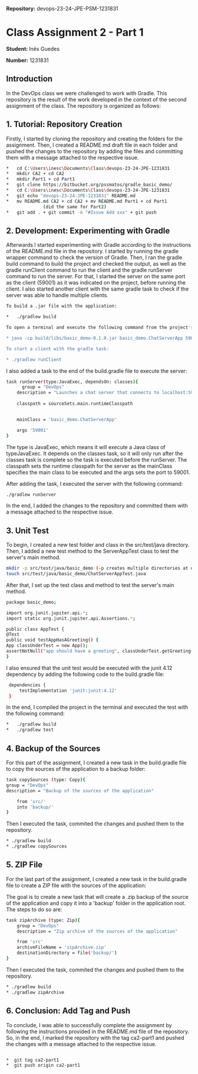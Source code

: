 <strong>Repository:</strong> devops-23-24-JPE-PSM-1231831
 <p></p>

# Class Assignment 2 - Part 1
 <p></p>

<p></p>

<strong>Student: </strong>
Inês Guedes
 <p></p>

<strong>Number:</strong>
1231831
<p></p>

<p>
</p>
<p></p>

## Introduction
In the DevOps class we were challenged to work with Gradle. This repository is the result of the work developed in the context of the second assignment of the class.
The repository is organized as follows:

<p></p>

## 1. Tutorial: Repository Creation
<p></p>
Firstly, I started by cloning the repository and creating the folders for the assignment.
Then, I created a README.md draft file in each folder and pushed the changes to the repository by adding the files and committing them with a message attached to the respective issue.

```bash
*	cd C:\Users\inesc\Documents\Class\devops-23-24-JPE-1231831
*   mkdir CA2 + cd CA2
*   mkdir Part1 + cd Part1
*	git clone https://bitbucket.org/pssmatos/gradle_basic_demo/
*	cd C:\Users\inesc\Documents\Class\devops-23-24-JPE-1231831
*	git echo "devops-23-24-JPE-1231831" README.md
*	mv README.md CA2 + cd CA2 + mv README.md Part1 + cd Part1
              (did the same for Part2)
*	git add . + git commit -m "#Issue Add xxx" + git push
```

## 2. Development: Experimenting with Gradle
<p></p>
Afterwards I started experimenting with Gradle according to the instructions of the README.md file in the repository.
I started by running the gradle wrapper command to check the version of Gradle. 
Then, I ran the gradle build command to build the project and checked the output, as well as the gradle runClient command to run the client and the gradle runServer command to run the server.
For that, I started the server on the same port as the client (59001) as it was indicated on the project, before running the client.
I also started another client with the same gradle task to check if the server was able to handle multiple clients.

```bash
To build a .jar file with the application:

*   ./gradlew build 

To open a terminal and execute the following command from the project's root directory:

* java -cp build/libs/basic_demo-0.1.0.jar basic_demo.ChatServerApp 59001

To start a client with the gradle task:

* ./gradlew runClient

````
<p></p>

I also added a task to the end of the build.gradle file to execute the server:
<p>

```bash
task runServer(type:JavaExec, dependsOn: classes){
      group = "DevOps"
    description = "Launches a chat server that connects to localhost:59001"
  
    classpath = sourceSets.main.runtimeClasspath


    mainClass = 'basic_demo.ChatServerApp'

    args '59001'
}
```
<p> </p>

The type is JavaExec, which means it will execute a Java class of typeJavaExec. It depends on the classes task, so it will only run after the classes task is complete so the task is executed before the runServer.
The classpath sets the runtime classpath for the server as the mainClass specifies the main class to be executed and the args sets the port to 59001.

<p>
After adding the task, I executed the server with the following command:

<p></p>

```bash
./gradlew runServer
```
<p></p>

In the end, I added the changes to the repository and committed them with a message attached to the respective issue.

<p><p></p>

## 3. Unit Test

<p></p>
To begin, I created a new test folder and class in the src/test/java directory.
Then, I added a new test method to the ServerAppTest class to test the server's main method.
<p>

   ```bash
   mkdir -p src/test/java/basic_demo (-p creates multiple directories at once)
   touch src/test/java/basic_demo/ChatServerAppTest.java
   ```

<p></p>
After that, I set up the test class and method to test the server's main method.
<p>

 ```bash
package basic_demo;

import org.junit.jupiter.api.*;
import static org.junit.jupiter.api.Assertions.*;

public class AppTest {
@Test
public void testAppHasAGreeting() {
App classUnderTest = new App();
assertNotNull("app should have a greeting", classUnderTest.getGreeting());
}
  ```
<p> </p>

I also ensured that the unit test would be executed with the junit 4.12 dependency by adding the following code to the build.gradle file:
<p>

  ```bash
   dependencies {
       testImplementation 'junit:junit:4.12'
   }
   ```
<p>
In the end, I compiled the project in the terminal and executed the test with the following command:
<p>

```bash
*   ./gradlew build
*   ./gradlew test
```
<p></p>

## 4. Backup of the Sources

<p></p>

For this part of the assignment, I created a new task in the build.gradle file to copy the sources of the application to a backup folder:
<p>

```bash
task copySources (type: Copy){
group = "DevOps"
description = "Backup of the sources of the application"

    from 'src/'
    into 'backup/'
}
```
<p>
Then I executed the task, commited the changes and pushed them to the repository.
<p>

```bash
* ./gradlew build
* ./gradlew copySources
```
<p></p>

## 5. ZIP File

<p></p>

For the last part of the assignment, I created a new task in the build.gradle file to create a ZIP file with the sources of the application:
<p>
The goal is to create a new task that will create a .zip backup of the source of the application and copy it into a
'backup' folder in the application root. The steps to do so are:

```bash
task zipArchive (type: Zip){
    group = "DevOps"
    description = "Zip archive of the sources of the application"

    from 'src'
    archiveFileName = 'zipArchive.zip'
    destinationDirectory = file('backup/')
}
```

<p>
Then I executed the task, commited the changes and pushed them to the repository.
<p>

```bash
* ./gradlew build
* ./gradlew zipArchive
```
<p></p>

## 6. Conclusion: Add Tag and Push
<p>
To conclude, I was able to successfully complete the assignment by following the instructions provided in the README.md file of the repository.
So, in the end, I marked the repository with the tag ca2-part1 and pushed the changes with a message attached to the respective issue.
<p>

```bash

*  git tag ca2-part1
*  git push origin ca2-part1
```
<p></p>


